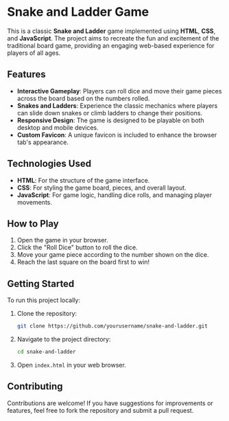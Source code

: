 
# Snake and Ladder Game

This is a classic **Snake and Ladder** game implemented using **HTML**, **CSS**, and **JavaScript**. The project aims to recreate the fun and excitement of the traditional board game, providing an engaging web-based experience for players of all ages.

## Features

- **Interactive Gameplay**: Players can roll dice and move their game pieces across the board based on the numbers rolled.
- **Snakes and Ladders**: Experience the classic mechanics where players can slide down snakes or climb ladders to change their positions.
- **Responsive Design**: The game is designed to be playable on both desktop and mobile devices.
- **Custom Favicon**: A unique favicon is included to enhance the browser tab's appearance.

## Technologies Used

- **HTML**: For the structure of the game interface.
- **CSS**: For styling the game board, pieces, and overall layout.
- **JavaScript**: For game logic, handling dice rolls, and managing player movements.

## How to Play

1. Open the game in your browser.
2. Click the "Roll Dice" button to roll the dice.
3. Move your game piece according to the number shown on the dice.
4. Reach the last square on the board first to win!

## Getting Started

To run this project locally:

1. Clone the repository:
   ```bash
   git clone https://github.com/yourusername/snake-and-ladder.git
   ```
2. Navigate to the project directory:
   ```bash
   cd snake-and-ladder
   ```
3. Open `index.html` in your web browser.

## Contributing

Contributions are welcome! If you have suggestions for improvements or features, feel free to fork the repository and submit a pull request.

